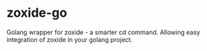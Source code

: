 # zoxide-go
Golang wrapper for zoxide - a smarter cd command. Allowing easy integration of zoxide in your golang project.
